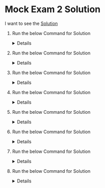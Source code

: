 # Mock Exam 2 Solution

  I want to see the [Solution](https://kodekloud.com/courses/539883/lectures/11459075)

  1. Run the below Command for Solution

     <details>

     ```
     ETCDCTL_API=3 etcdctl snapshot save --cacert=/etc/kubernetes/pki/etcd/ca.crt --cert=/etc/kubernetes/pki/etcd/server.crt --key=/etc/kubernetes/pki/etcd/server.key --endpoints=127.0.0.1:2379 /tmp/etcd-backup.db
     ```
     </details>

  2. Run the below Command for Solution

     <details>
 
     ```
     apiVersion: v1
     kind: Pod
     metadata:
       creationTimestamp: null
       labels:
         run: elephant
       name: elephant
     spec:
       containers:
       - image: redis
         name: elephant
         resources:
           requests:
             cpu: "1"
             memory: "200Mi"
       dnsPolicy: ClusterFirst
       restartPolicy: Always
     status: {}
     ```
     </details>
 
  3. Run the below Command for Solution

     <details>

     ```
     apiVersion: v1
     kind: Pod
     metadata:
       creationTimestamp: null
       name: super-user-pod
     spec:
       containers:
       - image: busybox:1.28
         name: super-user-pod
         command: ["sleep", "4800"]
         securityContext:
           capabilities:
             add: ["SYS_TIME"]
     ```
     </details>

  4. Run the below Command for Solution

     <details>
     
     ```
     apiVersion: v1
     kind: PersistentVolumeClaim
     metadata:
       name: my-pvc
     spec:
       accessModes:
         - ReadWriteOnce
       resources:
         requests:
           storage: 10Mi      
     ```
 
     ```
     apiVersion: v1
     kind: Pod
     metadata:
       creationTimestamp: null
       labels:
         run: use-pv
       name: use-pv
     spec:
       containers:
       - image: nginx
         name: use-pv
         volumeMounts:
         - mountPath: "/data"
           name: mypod
       volumes:
       - name: mypod
         persistentVolumeClaim:
           claimName: my-pvc
     ```
     </details>

  5. Run the below Command for Solution

     <details>
 
     For Kubernetes Version <=1.17
 
     ```
     kubectl run nginx-deploy --image=nginx:1.16 --replicas=1 --record
     kubectl rollout history deployment nginx-deploy
     kubectl set image deployment/nginx-deploy nginx-deploy=nginx=1.17 --record
     kubectl rollout history deployment nginx-deploy
     ```
 
     For Kubernetes Version >1.17
 
     ```
     kubectl create deployment nginx-deploy --image=nginx:1.16 --dry-run -o yaml > deploy.yaml
   
     apiVersion: apps/v1
     kind: Deployment
     metadata:
       name: nginx-deploy
     spec:
       replicas: 2
       selector:
         matchLabels:
           app: nginx-deploy
       strategy: {}
       template:
         metadata:
           creationTimestamp: null
           labels:
             app: nginx-deploy
         spec:
           containers:
           - image: nginx:1.16
             name: nginx
     ```
     
     ```
     kubectl create -f deploy.yaml --record
     kubectl rollout history deployment nginx-deploy
     kubectl set image deployment/nginx-deploy nginx-deploy=nginx=1.17 --record
     kubectl rollout history deployment nginx-deploy
     ```
     </details>
  
  6. Run the below Command for Solution

     <details>
 
     ```
     apiVersion: certificates.k8s.io/v1beta1
     kind: CertificateSigningRequest
     metadata:
       name: john-developer
     spec:
       request:  LS0tLS1CRUdJTiBDRVJUSUZJQ0FURSBSRVFVRVNULS0tLS0KTUlJQ1ZEQ0NBVHdDQVFBd0R6RU5NQXNHQTFVRUF3d0VhbTlvYmpDQ0FTSXdEUVlKS29aSWh 2Y05BUUVCQlFBRApnZ0VQQURDQ0FRb0NnZ0VCQU00cS95V0ozQUt1MW9YYmFSQm1QcnpQOHZZME1MN1VjajFIUTlFd1VtUFRYL09pCmtBMGV3UitJcEd3Wk N0dEd5WjNCd3RPUUNlK0ljdXNPdk9LaGFKVVVPamhuOUk1SGFnUElrb2drNW1sU1VWbmkKUjlRZ3NKYTZmeFpYTVdYR0NkZWo1MTdkWkNRVXZ6RXZ3bWZuY W9iMExNRDlHYWtyVXBuZVByTlZLMEdRTU4rTwppQXRzeU16K1lsYWFKblB3QWlWVlZsU1lWclE1TXo5b1J5TjJoU2VVdnAxZGJLSCtVRTBRK2R3UHkvc2hp TGhxCnI5ZjJQb3I3NHQyeHFRei9hYjhwaFltb29kV3d3UDFzRkNON25OL1hRODU5b3BmNjdnVUFRMEdTNFJmZFoxNnMKRnJkOU5FV2NIRUdLTEJzQ2FmZTB 4OURhNnJrcFZaNXVEMnY1SnZjQ0F3RUFBYUFBTUEwR0NTcUdTSWIzRFFFQgpDd1VBQTRJQkFRQWVTRWZ1bW5VK2tFdXR2QlVuNlBwS0d0MnB1TWUyL0pwRU lFb1liOGlkS2tSa2VjVWxHWE0vCnMwc0hjdDFvcnF2SHVBVktLQ0ozK05hcHU4OFp3a3pLakZFUnZ1M1FOZ3BlMEt0R0gzMGcvY09EQ29XTDIwOXQKSGRsW nNpak40OVZ0dXNCaFRjYWFlaU1uZzVsYWJHTCszcmpla1JyZVpWejVSY1BXNlVOczJudFdVVWQzZnl3SApRTlhMNHYzNkcwbzI5NmVaQStOMmNWZzhlS2tx dXlrcVh1TWpBK2xuQVN1QXU2VGVRNU9yMnRSVnRVSXliZUZ3CnlrR2hDUGkzdEliaEsvRkIrYytWY0JNdnlGb0dpcm8vamVxK2E2aFFLK1VKNHB6SDdNM04 3TW9oT2FvU2VjOEQKTmtnSThYREowbGNYWkJLZXZZZVd3UFhZZzh1cTdkQ0YKLS0tLS1FTkQgQ0VSVElGSUNBVEUgUkVRVUVTVC0tLS0tCg==
       usages:
       - digital signature
       - key encipherment
       - server auth
       ```
 
      ```
      kubectl create role developer --resource=pods --verb=create,list,get,update,delete --namespace=development
      kubectl create rolebinding developer-role-binding --role=developer --user=john --namespace=development
      kubectl auth can-i update pods --as=john --namespace=development
      ```
  
     </details>
 
  7. Run the below Command for Solution

     <details>
 
     ```
     kubectl run nginx-resolver --image=nginx
     kubectl expose pod nginx-resolver --name=nginx-resolver-service --port=80 --target-port=80 --type=ClusterIP
     kubectl run test-nslookup --image=busybox:1.28 --rm -it -- nslookup nginx-resolver-service
     kubectl run test-nslookup --image=busybox:1.28 --rm -it -- nslookup nginx-resolver-service > /root/nginx.svc
 
     Get the IP of the nginx-resolver pod and replace the dots(.) with hyphon(-) which will be used below.
 
     kubectl get pod nginx-resolver -o wide
     kubectl run test-nslookup --image=busybox:1.28 --rm -it -- nslookup <P-O-D-I-P.default.pod> > /root/nginx.pod
 
     ```
 
     </details>

  8. Run the below Command for Solution

     <details>
 
     ```
     kubectl run static nginx-critical --image=nginx --dry-run=client -o yaml > static.yaml
     
     cat static.yml - Copy the contents of this file.
 
     kubectl get nodes -o wide
     ssh node01 
     OR
     ssh <IP of node01>
 
     Check if static-pod directory is present which is /etc/kubernetes/manifests if not then create it.
     mkdir -p /etc/kubernetes/manifests
 
     Paste the contents of the file(static.yaml) copied in the first step to file nginx-critical.yaml.
 
     Move/copy the nginx-critical.yaml.yaml to /etc/kubernetes/manifests
 
     cp nginx-critical.yaml /etc/kubernetes/manifests
 
     Go back to master node
 
     kubectl get pods 
     ```
 
     </details>

  